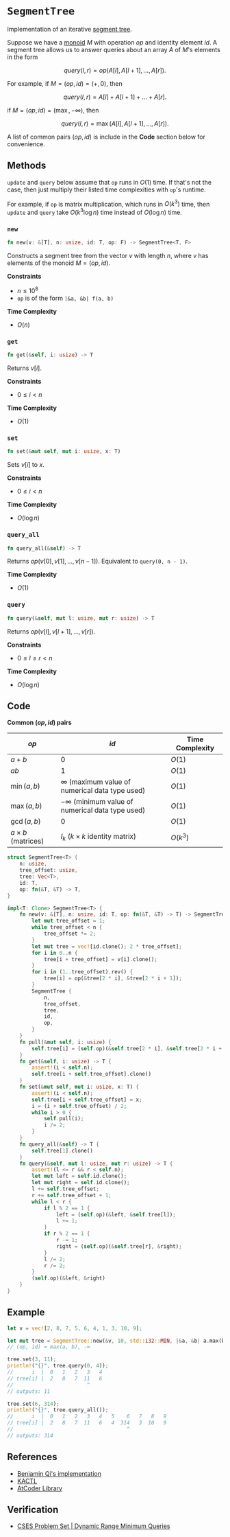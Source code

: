 # `SegmentTree`
Implementation of an iterative [segment tree](https://en.wikipedia.org/wiki/Segment_tree).

Suppose we have a [monoid](https://mathworld.wolfram.com/Monoid.html#:~:text=A%20monoid%20is%20a%20set,contain%20at%20least%20one%20element.) $M$ with operation $op$ and identity element $id$. A segment tree allows us to answer queries about an array $A$ of $M$'s elements in the form

$$
query(l, r) = op(A[l], A[l + 1], \dots, A[r]).
$$

For example, if $M = (op, id) = (+, 0)$, then

$$
query(l, r) = A[l] + A[l + 1] + \dots + A[r].
$$

if $M = (op, id) = (\max, -\infty)$, then

$$
query(l, r) = \max(A[l], A[l + 1], \dots, A[r]).
$$

A list of common pairs $(op, id)$ is include in the **Code** section below for convenience.

## Methods
`update` and `query` below assume that `op` runs in $O(1)$ time. If that's not the case, then just multiply their listed time complexities with `op`'s runtime.

For example, if `op` is matrix multiplication, which runs in $O(k^{3})$ time, then `update` and `query` take $O(k^{3}\log n)$ time instead of $O(\log n)$ time.

### `new`
```rust
fn new(v: &[T], n: usize, id: T, op: F) -> SegmentTree<T, F>
```

Constructs a segment tree from the vector $v$ with length $n$, where $v$ has elements of the monoid $M = (op, id)$.

**Constraints**
- $n \le 10^{8}$
- `op` is of the form `|&a, &b| f(a, b)`

**Time Complexity**
- $O(n)$

### `get`
```rust
fn get(&self, i: usize) -> T
```

Returns $v[i]$.

**Constraints**
- $0 \le i < n$

**Time Complexity**
- $O(1)$

### `set`
```rust
fn set(&mut self, mut i: usize, x: T)
```

Sets $v[i]$ to $x$.

**Constraints**
- $0 \le i < n$

**Time Complexity**
- $O(\log n)$

### `query_all`
```rust
fn query_all(&self) -> T
```

Returns $op(v[0], v[1], \dots, v[n - 1])$. Equivalent to `query(0, n - 1)`.

**Time Complexity**
- $O(1)$

### `query`
```rust
fn query(&self, mut l: usize, mut r: usize) -> T
```

Returns $op(v[l], v[l + 1], \dots, v[r])$.

**Constraints**
- $0 \le l \le r < n$

**Time Complexity**
- $O(\log n)$

## Code
**Common $(op, id)$ pairs**

| $op$                    | $id$                                                  | Time Complexity                                    |
| ----------------------- | ----------------------------------------------------- | -------------------------------------------------- |
| $a + b$                 | $0$                                                   | $O(1)$                                             |
| $ab$                    | $1$                                                   | $O(1)$                                             |
| $\min(a, b)$            | $\infty$ (maximum value of numerical data type used)  | $O(1)$                                             |
| $\max(a, b)$            | $-\infty$ (minimum value of numerical data type used) | $O(1)$                                             |
| $\gcd(a, b)$            | 0                                                     | $O(1)$                                                   |
| $a \times b$ (matrices) | $I_{k}$ ($k \times k$ identity matrix)                | $O(k^{3})$                                         |

```rust
struct SegmentTree<T> {
    n: usize,
    tree_offset: usize,
    tree: Vec<T>,
    id: T,
    op: fn(&T, &T) -> T,
}

impl<T: Clone> SegmentTree<T> {
    fn new(v: &[T], n: usize, id: T, op: fn(&T, &T) -> T) -> SegmentTree<T> {
        let mut tree_offset = 1;
        while tree_offset < n {
            tree_offset *= 2;
        }
        let mut tree = vec![id.clone(); 2 * tree_offset];
        for i in 0..n {
            tree[i + tree_offset] = v[i].clone();
        }
        for i in (1..tree_offset).rev() {
            tree[i] = op(&tree[2 * i], &tree[2 * i + 1]);
        }
        SegmentTree {
            n,
            tree_offset,
            tree,
            id,
            op,
        }
    }
    fn pull(&mut self, i: usize) {
        self.tree[i] = (self.op)(&self.tree[2 * i], &self.tree[2 * i + 1]);
    }
    fn get(&self, i: usize) -> T {
        assert!(i < self.n);
        self.tree[i + self.tree_offset].clone()
    }
    fn set(&mut self, mut i: usize, x: T) {
        assert!(i < self.n);
        self.tree[i + self.tree_offset] = x;
        i = (i + self.tree_offset) / 2;
        while i > 0 {
            self.pull(i);
            i /= 2;
        }
    }
    fn query_all(&self) -> T {
        self.tree[1].clone()
    }
    fn query(&self, mut l: usize, mut r: usize) -> T {
        assert!(l <= r && r < self.n);
        let mut left = self.id.clone();
        let mut right = self.id.clone();
        l += self.tree_offset;
        r += self.tree_offset + 1;
        while l < r {
            if l % 2 == 1 {
                left = (self.op)(&left, &self.tree[l]);
                l += 1;
            }
            if r % 2 == 1 {
                r -= 1;
                right = (self.op)(&self.tree[r], &right);
            }
            l /= 2;
            r /= 2;
        }
        (self.op)(&left, &right)
    }
}
```

## Example
```rust
let v = vec![2, 8, 7, 5, 6, 4, 1, 3, 10, 9];

let mut tree = SegmentTree::new(&v, 10, std::i32::MIN, |&a, &b| a.max(b));
// (op, id) = max(a, b), -∞

tree.set(3, 11);
println!("{}", tree.query(0, 4));
//      i  |  0   1   2   3   4
// tree[i] |  2   8   7  11   6
//                        ^
// outputs: 11

tree.set(6, 314);
println!("{}", tree.query_all());
//      i  |  0   1   2   3   4   5    6   7   8   9
// tree[i] |  2   8   7  11   6   4  314   3  10   9
//                                     ^
// outputs: 314
```

## References
* [Benjamin Qi's implementation](https://github.com/bqi343/USACO/blob/master/Implementations/content/data-structures/1D%20Range%20Queries%20(9.2)/SegTree%20(9.2).h)
* [KACTL](https://github.com/kth-competitive-programming/kactl/blob/main/content/data-structures/SegmentTree.h)
* [AtCoder Library](https://github.com/atcoder/ac-library/blob/master/atcoder/segtree.hpp)

## Verification
* [CSES Problem Set | Dynamic Range Minimum Queries](https://cses.fi/problemset/task/1649)